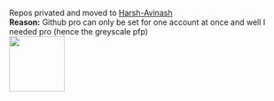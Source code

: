 Repos privated and moved to [Harsh-Avinash](https://github.com/Harsh-Avinash)<br>
**Reason:** Github pro can only be set for one account at once and well I needed pro (hence the greyscale pfp)<br>
<img src="https://i.pinimg.com/originals/e4/0a/1b/e40a1b457d5fa57825e1d2b8a2e583ef.gif" width="100" align = "center">
<p align="center">
